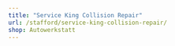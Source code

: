 ```yaml
---
title: "Service King Collision Repair"
url: /stafford/service-king-collision-repair/
shop: Autowerkstatt
---
```

